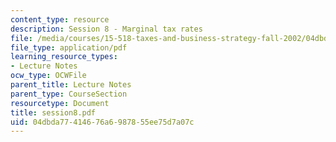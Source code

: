 ```yaml
---
content_type: resource
description: Session 8 - Marginal tax rates
file: /media/courses/15-518-taxes-and-business-strategy-fall-2002/04dbda77414676a6987855ee75d7a07c_session8.pdf
file_type: application/pdf
learning_resource_types:
- Lecture Notes
ocw_type: OCWFile
parent_title: Lecture Notes
parent_type: CourseSection
resourcetype: Document
title: session8.pdf
uid: 04dbda77-4146-76a6-9878-55ee75d7a07c
---
```

